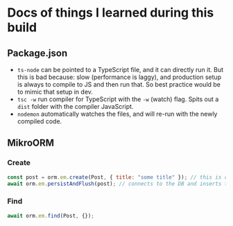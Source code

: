 # Docs of things I learned during this build

## Package.json

- `ts-node` can be pointed to a TypeScript file, and it can directly run it. But this is bad because: slow (performance is laggy), and production setup is always to compile to JS and then run that. So best practice would be to mimic that setup in dev.
- `tsc -w` run compiler for TypeScript with the `-w` (watch) flag. Spits out a `dist` folder with the compiler JavaScript.
- `nodemon` automatically watches the files, and will re-run with the newly compiled code.

## MikroORM

### Create

```javascript
const post = orm.em.create(Post, { title: "some title" }); // this is creating an object of the class Post (no DB interactions yet)
await orm.em.persistAndFlush(post); // connects to the DB and inserts this
```

### Find

```javascript
await orm.em.find(Post, {});
```
